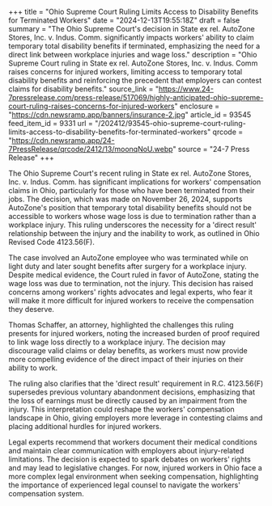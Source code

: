 +++
title = "Ohio Supreme Court Ruling Limits Access to Disability Benefits for Terminated Workers"
date = "2024-12-13T19:55:18Z"
draft = false
summary = "The Ohio Supreme Court's decision in State ex rel. AutoZone Stores, Inc. v. Indus. Comm. significantly impacts workers' ability to claim temporary total disability benefits if terminated, emphasizing the need for a direct link between workplace injuries and wage loss."
description = "Ohio Supreme Court ruling in State ex rel. AutoZone Stores, Inc. v. Indus. Comm raises concerns for injured workers, limiting access to temporary total disability benefits and reinforcing the precedent that employers can contest claims for disability benefits."
source_link = "https://www.24-7pressrelease.com/press-release/517069/highly-anticipated-ohio-supreme-court-ruling-raises-concerns-for-injured-workers"
enclosure = "https://cdn.newsramp.app/banners/insurance-2.jpg"
article_id = 93545
feed_item_id = 9331
url = "/202412/93545-ohio-supreme-court-ruling-limits-access-to-disability-benefits-for-terminated-workers"
qrcode = "https://cdn.newsramp.app/24-7PressRelease/qrcode/2412/13/moonqNoU.webp"
source = "24-7 Press Release"
+++

<p>The Ohio Supreme Court's recent ruling in State ex rel. AutoZone Stores, Inc. v. Indus. Comm. has significant implications for workers' compensation claims in Ohio, particularly for those who have been terminated from their jobs. The decision, which was made on November 26, 2024, supports AutoZone's position that temporary total disability benefits should not be accessible to workers whose wage loss is due to termination rather than a workplace injury. This ruling underscores the necessity for a 'direct result' relationship between the injury and the inability to work, as outlined in Ohio Revised Code 4123.56(F).</p><p>The case involved an AutoZone employee who was terminated while on light duty and later sought benefits after surgery for a workplace injury. Despite medical evidence, the Court ruled in favor of AutoZone, stating the wage loss was due to termination, not the injury. This decision has raised concerns among workers' rights advocates and legal experts, who fear it will make it more difficult for injured workers to receive the compensation they deserve.</p><p>Thomas Schaffer, an attorney, highlighted the challenges this ruling presents for injured workers, noting the increased burden of proof required to link wage loss directly to a workplace injury. The decision may discourage valid claims or delay benefits, as workers must now provide more compelling evidence of the direct impact of their injuries on their ability to work.</p><p>The ruling also clarifies that the 'direct result' requirement in R.C. 4123.56(F) supersedes previous voluntary abandonment decisions, emphasizing that the loss of earnings must be directly caused by an impairment from the injury. This interpretation could reshape the workers' compensation landscape in Ohio, giving employers more leverage in contesting claims and placing additional hurdles for injured workers.</p><p>Legal experts recommend that workers document their medical conditions and maintain clear communication with employers about injury-related limitations. The decision is expected to spark debates on workers' rights and may lead to legislative changes. For now, injured workers in Ohio face a more complex legal environment when seeking compensation, highlighting the importance of experienced legal counsel to navigate the workers' compensation system.</p>